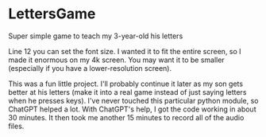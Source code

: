# LettersGame
Super simple game to teach my 3-year-old his letters

Line 12 you can set the font size. I wanted it to fit the entire screen, so I made it enormous on my 4k screen. You may want it to be smaller (especially if you have a lower-resolution screen).

This was a fun little project. I'll probably continue it later as my son gets better at his letters (make it into a real game instead of just saying letters when he presses keys). I've never touched this particular python module, so ChatGPT helped a lot. With ChatGPT's help, I got the code working in about 30 minutes. It then took me another 15 minutes to record all of the audio files.
